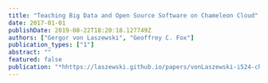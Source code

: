 ```yaml
---
title: "Teaching Big Data and Open Source Software on Chameleon Cloud"
date: 2017-01-01
publishDate: 2019-08-22T18:20:18.127749Z
authors: ["Gergor von Laszewski", "Geoffrey C. Fox"]
publication_types: ["1"]
abstract: ""
featured: false
publication: "*hhttps://laszewski.github.io/papers/vonLaszewski-i524-chameleon.pdf*"
---
```


